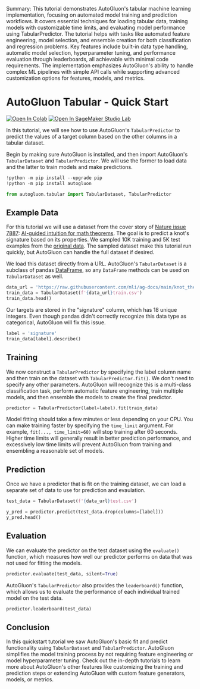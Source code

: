 Summary: This tutorial demonstrates AutoGluon's tabular machine learning implementation, focusing on automated model training and prediction workflows. It covers essential techniques for loading tabular data, training models with customizable time limits, and evaluating model performance using TabularPredictor. The tutorial helps with tasks like automated feature engineering, model selection, and ensemble creation for both classification and regression problems. Key features include built-in data type handling, automatic model selection, hyperparameter tuning, and performance evaluation through leaderboards, all achievable with minimal code requirements. The implementation emphasizes AutoGluon's ability to handle complex ML pipelines with simple API calls while supporting advanced customization options for features, models, and metrics.

# AutoGluon Tabular - Quick Start

[![Open In Colab](https://colab.research.google.com/assets/colab-badge.svg)](https://colab.research.google.com/github/autogluon/autogluon/blob/master/docs/tutorials/tabular/tabular-quick-start.ipynb)
[![Open In SageMaker Studio Lab](https://studiolab.sagemaker.aws/studiolab.svg)](https://studiolab.sagemaker.aws/import/github/autogluon/autogluon/blob/master/docs/tutorials/tabular/tabular-quick-start.ipynb)

In this tutorial, we will see how to use AutoGluon's `TabularPredictor` to predict the values of a target column based on the other columns in a tabular dataset.

Begin by making sure AutoGluon is installed, and then import AutoGluon's `TabularDataset` and `TabularPredictor`. We will use the former to load data and the latter to train models and make predictions. 


```python
!python -m pip install --upgrade pip
!python -m pip install autogluon
```


```python
from autogluon.tabular import TabularDataset, TabularPredictor
```

## Example Data

For this tutorial we will use a dataset from the cover story of [Nature issue 7887](https://www.nature.com/nature/volumes/600/issues/7887): [AI-guided intuition for math theorems](https://www.nature.com/articles/s41586-021-04086-x.pdf). The goal is to predict a knot's signature based on its properties. We sampled 10K training and 5K test examples from the [original data](https://github.com/deepmind/mathematics_conjectures/blob/main/knot_theory.ipynb). The sampled dataset make this tutorial run quickly, but AutoGluon can handle the full dataset if desired.

We load this dataset directly from a URL. AutoGluon's `TabularDataset` is a subclass of pandas [DataFrame](https://pandas.pydata.org/docs/reference/api/pandas.DataFrame.html), so any `DataFrame` methods can be used on `TabularDataset` as well.


```python
data_url = 'https://raw.githubusercontent.com/mli/ag-docs/main/knot_theory/'
train_data = TabularDataset(f'{data_url}train.csv')
train_data.head()
```

Our targets are stored in the "signature" column, which has 18 unique integers. Even though pandas didn't correctly recognize this data type as categorical, AutoGluon will fix this issue.



```python
label = 'signature'
train_data[label].describe()
```

## Training

We now construct a `TabularPredictor` by specifying the label column name and then train on the dataset with `TabularPredictor.fit()`. We don't need to specify any other parameters. AutoGluon will recognize this is a multi-class classification task, perform automatic feature engineering, train multiple models, and then ensemble the models to create the final predictor. 


```python
predictor = TabularPredictor(label=label).fit(train_data)
```

Model fitting should take a few minutes or less depending on your CPU. You can make training faster by specifying the `time_limit` argument. For example, `fit(..., time_limit=60)` will stop training after 60 seconds. Higher time limits will generally result in better prediction performance, and excessively low time limits will prevent AutoGluon from training and ensembling a reasonable set of models.



## Prediction

Once we have a predictor that is fit on the training dataset, we can load a separate set of data to use for prediction and evaulation.


```python
test_data = TabularDataset(f'{data_url}test.csv')

y_pred = predictor.predict(test_data.drop(columns=[label]))
y_pred.head()
```

## Evaluation

We can evaluate the predictor on the test dataset using the `evaluate()` function, which measures how well our predictor performs on data that was not used for fitting the models.


```python
predictor.evaluate(test_data, silent=True)
```

AutoGluon's `TabularPredictor` also provides the `leaderboard()` function, which allows us to evaluate the performance of each individual trained model on the test data.


```python
predictor.leaderboard(test_data)
```

## Conclusion

In this quickstart tutorial we saw AutoGluon's basic fit and predict functionality using `TabularDataset` and `TabularPredictor`. AutoGluon simplifies the model training process by not requiring feature engineering or model hyperparameter tuning. Check out the in-depth tutorials to learn more about AutoGluon's other features like customizing the training and prediction steps or extending AutoGluon with custom feature generators, models, or metrics.
